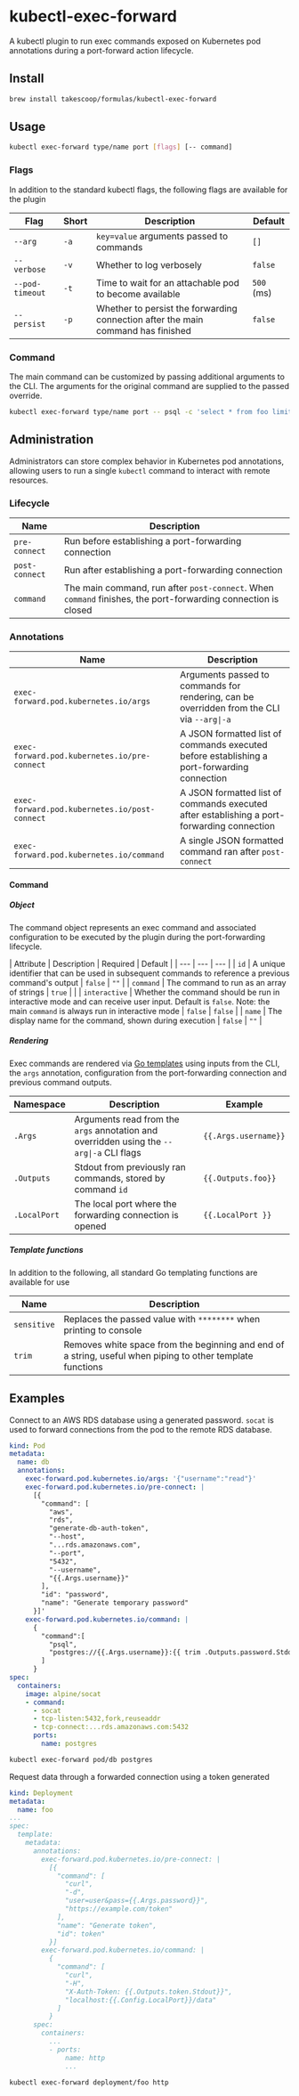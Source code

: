 # kubectl-exec-forward

A kubectl plugin to run exec commands exposed on Kubernetes pod annotations during a port-forward action lifecycle. 

## Install

```sh
brew install takescoop/formulas/kubectl-exec-forward
```

## Usage

```sh
kubectl exec-forward type/name port [flags] [-- command]
```

### Flags

In addition to the standard kubectl flags, the following flags are available for the plugin

| Flag | Short | Description | Default |
|---|---|---|---|
| `--arg` | `-a` | `key=value` arguments passed to commands | `[]` |
| `--verbose` |`-v`| Whether to log verbosely |`false` |
| `--pod-timeout` | `-t` | Time to wait for an attachable pod to become available | `500` (ms) |
| `--persist` | `-p` | Whether to persist the forwarding connection after the main command has finished | `false` |


### Command

The main command can be customized by passing additional arguments to the CLI. The arguments for the original command are supplied to the passed override.

```sh
kubectl exec-forward type/name port -- psql -c 'select * from foo limit 1;'
```

## Administration

Administrators can store complex behavior in Kubernetes pod annotations, allowing users to run a single `kubectl` command to interact with remote resources.

### Lifecycle

| Name | Description | 
|---|---|
| `pre-connect` | Run before establishing a port-forwarding connection |
| `post-connect` | Run after establishing a port-forwarding connection |
| `command` | The main command, run after `post-connect`. When `command` finishes, the port-forwarding connection is closed | 

### Annotations

| Name | Description | 
|---|---|
| `exec-forward.pod.kubernetes.io/args` | Arguments passed to commands for rendering, can be overridden from the CLI via `--arg\|-a` |
| `exec-forward.pod.kubernetes.io/pre-connect` | A JSON formatted list of commands executed before establishing a port-forwarding connection |
| `exec-forward.pod.kubernetes.io/post-connect` | A JSON formatted list of commands executed after establishing a port-forwarding connection |
| `exec-forward.pod.kubernetes.io/command` | A single JSON formatted command ran after `post-connect` |

#### Command

##### Object

The command object represents an exec command and associated configuration to be executed by the plugin during the port-forwarding lifecycle.

| Attribute | Description | Required | Default | 
| --- | --- | --- |
| `id` | A unique identifier that can be used in subsequent commands to reference a previous command's output | `false` | `""` | 
| `command` | The command to run as an array of strings | `true` | |
| `interactive` | Whether the command should be run in interactive mode and can receive user input. Default is `false`. Note: the main `command` is always run in interactive mode | `false` | `false` |
| `name` | The display name for the command, shown during execution | `false` | `""` |

##### Rendering

Exec commands are rendered via [Go templates](https://pkg.go.dev/text/template) using inputs from the CLI, the `args` annotation, configuration from the port-forwarding connection and previous command outputs.

| Namespace | Description | Example |
|---|---|---|
| `.Args` | Arguments read from the `args` annotation and overridden using the `--arg\|-a` CLI flags | `{{.Args.username}}` |
| `.Outputs` | Stdout from previously ran commands, stored by command `id` | `{{.Outputs.foo}}` |
| `.LocalPort` | The local port where the forwarding connection is opened | `{{.LocalPort }}` |

##### Template functions

In addition to the following, all standard Go templating functions are available for use

| Name | Description |
| --- | --- |
| `sensitive` | Replaces the passed value with `********` when printing to console |
| `trim` | Removes white space from the beginning and end of a string, useful when piping to other template functions |

## Examples

Connect to an AWS RDS database using a generated password. `socat` is used to forward connections from the pod to the remote RDS database.

```yaml
kind: Pod
metadata:
  name: db
  annotations:
    exec-forward.pod.kubernetes.io/args: '{"username":"read"}'
    exec-forward.pod.kubernetes.io/pre-connect: |
      [{
        "command": [
          "aws",
          "rds",
          "generate-db-auth-token",
          "--host",
          "...rds.amazonaws.com",
          "--port",
          "5432",
          "--username",
          "{{.Args.username}}"
        ],
        "id": "password",
        "name": "Generate temporary password"
      }]'
    exec-forward.pod.kubernetes.io/command: |
      {
        "command":[
          "psql",
          "postgres://{{.Args.username}}:{{ trim .Outputs.password.Stdout | urlquery | sensitive }}@localhost:{{.Config.LocalPort}}/db"
        ]
      }
spec:
  containers:
    image: alpine/socat
    - command:
      - socat
      - tcp-listen:5432,fork,reuseaddr
      - tcp-connect:...rds.amazonaws.com:5432
      ports:
        name: postgres
```

```sh
kubectl exec-forward pod/db postgres
```

Request data through a forwarded connection using a token generated

```yaml
kind: Deployment
metadata:
  name: foo
...
spec:
  template:
    metadata:
      annotations:
        exec-forward.pod.kubernetes.io/pre-connect: |
          [{
            "command": [
              "curl",
              "-d",
              "user=user&pass={{.Args.password}}",
              "https://example.com/token"
            ],
            "name": "Generate token",
            "id": token"
          }]
        exec-forward.pod.kubernetes.io/command: |
          {
            "command": [
              "curl",
              "-H",
              "X-Auth-Token: {{.Outputs.token.Stdout}}",
              "localhost:{{.Config.LocalPort}}/data"
            ]
          }
      spec:
        containers:
          ...
          - ports:
              name: http
              ...
```

```sh
kubectl exec-forward deployment/foo http
```

